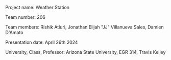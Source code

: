Project name: Weather Station

Team number: 206

Team members: Rishik Atluri, Jonathan Elijah "JJ" Villanueva Sales, Damien D'Amato

Presentation date: April 26th 2024

University, Class, Professor: Arizona State University, EGR 314, Travis Kelley
